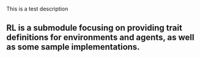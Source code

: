 This is a test description

## RL is a submodule focusing on providing trait definitions for environments and agents, as well as some sample implementations.
